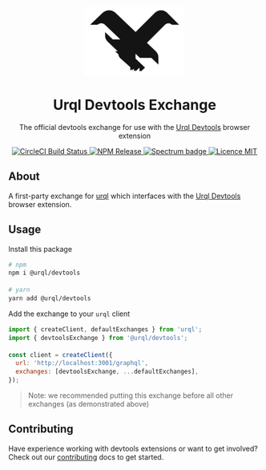 <div align="center">
  <img alt="logo" width=200 src="https://raw.githubusercontent.com/FormidableLabs/urql-devtools/master/src/assets/icon.svg?sanitize=true" />
  <h1>Urql Devtools Exchange</h1>
  <p>The official devtools exchange for use with the <a href="https://github.com/FormidableLabs/urql-devtools">Urql Devtools</a> browser extension</p>
  <a href="https://circleci.com/gh/FormidableLabs/workflows/urql-devtools-exchange">
    <img alt="CircleCI Build Status" src="https://badgen.net/circleci/github/FormidableLabs/urql-devtools-exchange/master?label=build" />
  </a>
  <a href="https://www.npmjs.com/package/@urql/devtools">
    <img alt="NPM Release" src="https://badgen.net/npm/v/@urql/devtools" />
  </a>
  <a href="https://spectrum.chat/urql">
    <img alt="Spectrum badge" src="https://badgen.net/badge/chat/spectrum/purple" />
  </a>
  <a href="https://github.com/FormidableLabs/urql-devtools-exchange/blob/master/LICENSE">
    <img alt="Licence MIT" src="https://badgen.net/github/license/FormidableLabs/urql-devtools-exchange" />
  </a>
</div>

## About

A first-party exchange for [urql](https://github.com/FormidableLabs/urql) which interfaces with the [Urql Devtools](https://github.com/FormidableLabs/urql-devtools) browser extension.

## Usage

Install this package

```sh
# npm
npm i @urql/devtools

# yarn
yarn add @urql/devtools
```

Add the exchange to your `urql` client

```js
import { createClient, defaultExchanges } from 'urql';
import { devtoolsExchange } from '@urql/devtools';

const client = createClient({
  url: 'http://localhost:3001/graphql',
  exchanges: [devtoolsExchange, ...defaultExchanges],
});
```

> Note: we recommended putting this exchange before all other exchanges (as demonstrated above)

## Contributing

Have experience working with devtools extensions or want to get involved? Check out our [contributing](https://github.com/FormidableLabs/urql-devtools/blob/master/CONTRIBUTING.md) docs to get started.

